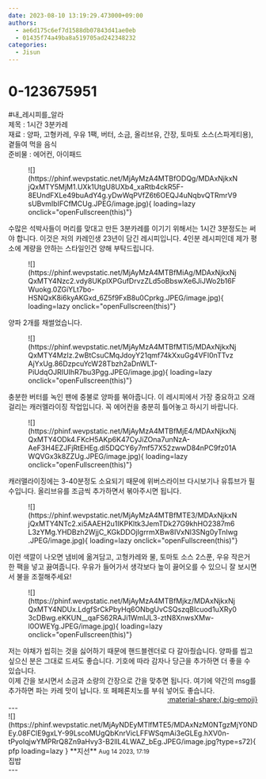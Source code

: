 ```yaml
---
date: 2023-08-10 13:19:29.473000+09:00
authors:
  - ae6d175c6ef7d1588db07843d41ae0eb
  - 01435f74a49ba8a519705ad242348232
categories:
  - Jisun
---
```


# 0-123675951

<div class="post-container" markdown="1">
<div class="content-container md-sidebar__scrollwrap" markdown="1">

\#내_레시피를_알라 <br>제목 : 1시간 3분카레<br>재료 : 양파, 고형카레, 우유 1팩, 버터, 소금, 올리브유, 간장, 토마토 소스(스파게티용), 곁들여 먹을 음식<br>준비물 : 에어컨, 아이패드
<figure markdown="1">
![](https://phinf.wevpstatic.net/MjAyMzA4MTBfODQg/MDAxNjkxNjQxMTY5MjM1.UXk1UtgU8UXb4_xaRtb4ckR5F-8EUndFXLe49buAdY4g.yDwWqPVfZ6t6OEQJ4uNqbvQTRmrV9sUBvmIbIFCfMCUg.JPEG/image.jpg){ loading=lazy onclick="openFullscreen(this)"}
</figure>
수많은 석박사들이 머리를 맞대고 만든 3분카레를 이기기 위해서는 1시간 3분정도는 써야 합니다. 이것은 저의 카레인생 23년이 담긴 레시피입니다. 4인분 레시피인데 제가 평소에 계량을 안하는 스타일인건 양해 부탁드립니다.
<figure markdown="1">
![](https://phinf.wevpstatic.net/MjAyMzA4MTBfMiAg/MDAxNjkxNjQxMTY4Nzc2.vdy8UKpIXPGufDrvzZLd5oBbswXe6JiJWo2b16FWuokg.0ZGiYLt7bo-HSNQxK8i6kyAKGxd_6Z5f9FxB8u0Cprkg.JPEG/image.jpg){ loading=lazy onclick="openFullscreen(this)"}
</figure>
양파 2개를 채썰었습니다.
<figure markdown="1">
![](https://phinf.wevpstatic.net/MjAyMzA4MTBfMTI5/MDAxNjkxNjQxMTY4MzIz.2wBtCsuCMqJdoyY21qmf74kXxuGg4VFI0nTTvzAjYxUg.86DzpcuYcW28Tbzh2aDnWLT-PiUdqOJRIUIhR7bu3Pgg.JPEG/image.jpg){ loading=lazy onclick="openFullscreen(this)"}
</figure>
충분한 버터를 녹인 팬에 중불로 양파를 볶아줍니다. 이 레시피에서 가장 중요하고 오래 걸리는 캐러멜라이징 작업입니다. 꼭 에어컨을 충분히 틀어놓고 하시기 바랍니다.
<figure markdown="1">
![](https://phinf.wevpstatic.net/MjAyMzA4MTBfMjE4/MDAxNjkxNjQxMTY4ODk4.FKcH5AKp6K47CyJiZOna7unNzA-AeF3H4EZJFjRtEHEg.dl5DQCY6y7mf57X52zwwD84nPC9fz01AWQVGx3k8ZZUg.JPEG/image.jpg){ loading=lazy onclick="openFullscreen(this)"}
</figure>
캐러맬라이징에는 3-40분정도 소요되기 때문에 위버스라이브 다시보기나 유튜브가 필수입니다. 올리브유를 조금씩 추가하면서 볶아주시면 됩니다.
<figure markdown="1">
![](https://phinf.wevpstatic.net/MjAyMzA4MTBfMTE3/MDAxNjkxNjQxMTY4NTc2.xi5AAEH2u1IKPKltk3JemTDk27G9khHO2387m6L3zYMg.YHDBzh2WjjC_KGkDDOjIgrrmXBw8IVxNl3SNg0yTnIwg.JPEG/image.jpg){ loading=lazy onclick="openFullscreen(this)"}
</figure>
이런 색깔이 나오면 냄비에 옮겨담고, 고형카레와 물, 토마토 소스 2스푼, 우유 작은거 한 팩을 넣고 끓여줍니다. 우유가 들어가서 생각보다 높이 끓어오를 수 있으니 잘 보시면서 불을 조절해주세요!
<figure markdown="1">
![](https://phinf.wevpstatic.net/MjAyMzA4MTBfMjkz/MDAxNjkxNjQxMTY4NDUx.LdgfSrCkPbyHq6ONbgUvCSQszqBIcuod1uXRy03cDBwg.eKKUN__qaFS62RAJi1WmIJL3-ztN8XnwsXMw-l0OWEYg.JPEG/image.jpg){ loading=lazy onclick="openFullscreen(this)"}
</figure>
저는 야채가 씹히는 것을 싫어하기 때문에 핸드블렌더로 다 갈아줬습니다. 양파를 씹고 싶으신 분은 그대로 드셔도 좋습니다. 기호에 따라 감자나 당근을 추가하면 더 좋을 수 있습니다.<br>이제 간을 보시면서 소금과 소량의 간장으로 간을 맞추면 됩니다. 여기에 약간의 msg를 추가하면 파는 카레 맛이 납니다. 또 페페론치노를 부숴 넣어도 좋습니다.

</div>
</div>

<div style="text-align: right;" markdown="1">
<a href="https://weverse.io/fromis9/fanpost/0-123675951" style="text-align: right;">:material-share:{.big-emoji}</a>
</div>
---

<div class="comments-container md-sidebar__scrollwrap" markdown="1">
<div class="comment" markdown="1">
<div class='id-container' markdown="1">
![](https://phinf.wevpstatic.net/MjAyNDEyMTlfMTE5/MDAxNzM0NTgzMjY0NDEy.08FClE9gxLY-99LscoMUgQbKnrVicLFFWSqmAi3eGLEg.hXV0n-tPyoIqjwYMPRrQ8Zn9aHvy3-B2llL4LWAZ_bEg.JPEG/image.jpg?type=s72){ pfp loading=lazy }
**<span class="artist">지선</span>** <small>Aug 14 2023, 17:19</small><br>
</div>
<div class='comment-body' markdown="1">
집밥
</div>
</div>
</div>
---

